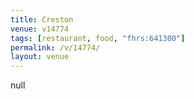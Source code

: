 ```yaml
---
title: Creston
venue: v14774
tags: [restaurant, food, "fhrs:641300"]
permalink: /v/14774/
layout: venue
---
```

null